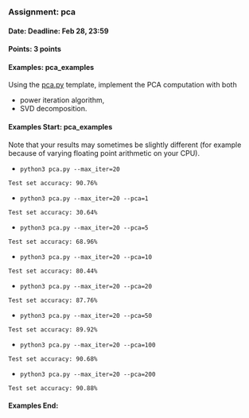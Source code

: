 ### Assignment: pca
#### Date: Deadline: Feb 28, 23:59
#### Points: 3 points
#### Examples: pca_examples

Using the [pca.py](https://github.com/ufal/npfl129/tree/past-2021/labs/11/pca.py)
template, implement the PCA computation with both
- power iteration algorithm,
- SVD decomposition.

#### Examples Start: pca_examples
Note that your results may sometimes be slightly different (for example because of varying floating point arithmetic on your CPU).
- `python3 pca.py --max_iter=20`
```
Test set accuracy: 90.76%
```
- `python3 pca.py --max_iter=20 --pca=1`
```
Test set accuracy: 30.64%
```
- `python3 pca.py --max_iter=20 --pca=5`
```
Test set accuracy: 68.96%
```
- `python3 pca.py --max_iter=20 --pca=10`
```
Test set accuracy: 80.44%
```
- `python3 pca.py --max_iter=20 --pca=20`
```
Test set accuracy: 87.76%
```
- `python3 pca.py --max_iter=20 --pca=50`
```
Test set accuracy: 89.92%
```
- `python3 pca.py --max_iter=20 --pca=100`
```
Test set accuracy: 90.68%
```
- `python3 pca.py --max_iter=20 --pca=200`
```
Test set accuracy: 90.88%
```
#### Examples End:
